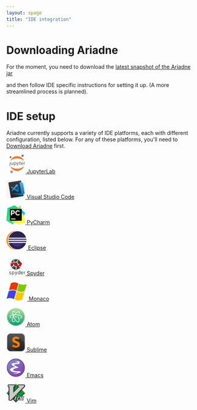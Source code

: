 ```yaml
---
layout: spage
title: "IDE integration"
---
```


# Downloading Ariadne

For the moment, you need to download the [latest snapshot of the Ariadne jar](https://wala.github.io/ML/com.ibm.wala.cast.python.ml/target/com.ibm.wala.cast.python.ml-0.0.1-SNAPSHOT.jar)

and then follow IDE specific instructions for setting it up.
(A more streamlined process is planned).

# IDE setup

Ariadne currently supports a variety of IDE platforms, each with different configuration, listed below.  For any of these platforms, you'll need to [Download Ariadne](index.md#downloading.md) first.

[<img src="/logos/jupyter.png" height="50"/> JupyterLab](jupyterlab)

[<img src="/logos/VisualCode.png" height="50"/> Visual Studio Code](vscode)

[<img src="/logos/pycharm.png" height="50"/> PyCharm](pycharm) 

[<img src="/logos/eclipse-11-logo-png-transparent.png" height="50"/> Eclipse](eclipse) 

[<img src="/logos/2000px-Spyder_logo.svg.png" height="50"/> Spyder](spyder) 

[<img src="/logos/mslogo.png" height="50"/> Monaco](monaco) 

[<img src="/logos/atom-4-logo-png-transparent.png" height="50"/> Atom](atom) 

[<img src="/logos/Apps-Sublime-Text-icon.png" height="50"/> Sublime](sublime) 

[<img src="/logos/1024px-EmacsIcon.svg.png" height="50"/> Emacs](emacs)

[<img src="/logos/Vimlogo.svg.png" height="50"/> Vim](vim) 

